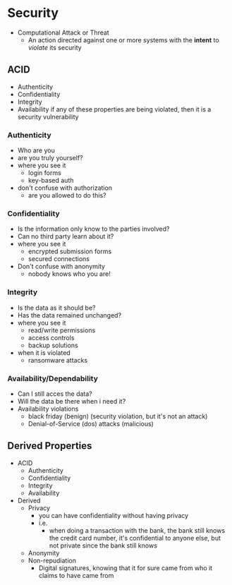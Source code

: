 # Security
- Computational Attack or Threat
	- An action directed against one or more systems with the **intent** to *violate* its security
## ACID
- Authenticity
- Confidentiality
- Integrity
- Availability
if any of these properties are being violated, then it is a security vulnerability
### Authenticity
- Who are you
- are you truly yourself?
- where you see it
	- login forms
	- key-based auth
- don't confuse with authorization
	- are you allowed to do this?
### Confidentiality
- Is the information only know to the parties involved?
- Can no third party learn about it?
- where you see it
	- encrypted submission forms
	- secured connections
- Don't confuse with anonymity
	- nobody knows who you are!

### Integrity
- Is the data as it should be?
- Has the data remained unchanged?
- where you see it
	- read/write permissions
	- access controls
	- backup solutions
- when it is violated
	- ransomware attacks

### Availability/Dependability
- Can I still acces the data?
- Will the data be there when i need it?
- Availability violations
	- black friday (benign) (security violation, but it's not an attack)
	- Denial-of-Service (dos) attacks (malicious)

## Derived Properties
 - ACID
	 - Authenticity
	 - Confidentiality
	 - Integrity
	 - Availability
 - Derived
	 - Privacy
		 - you can have confidentiality without having privacy
		 - i.e.
			 - when doing a transaction with the bank, the bank still knows the credit card number, it's confidential to anyone else, but not private since the bank still knows
	 - Anonymity
	 - Non-repudiation
		 - Digital signatures, knowing that it for sure came from who it claims to have came from
